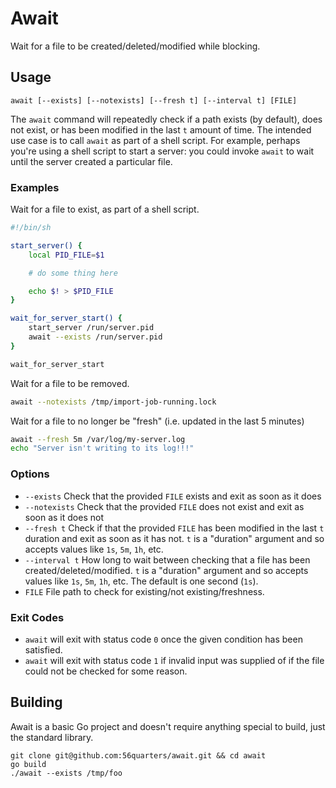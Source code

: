 # Await

Wait for a file to be created/deleted/modified while blocking.

## Usage

```
await [--exists] [--notexists] [--fresh t] [--interval t] [FILE]
```

The `await` command will repeatedly check if a path exists (by default), does not exist,
or has been modified in the last `t` amount of time. The intended use case is to call `await`
as part of a shell script. For example, perhaps you're using a shell script to start a server:
you could invoke `await` to wait until the server created a particular file.

### Examples

Wait for a file to exist, as part of a shell script.

```bash
#!/bin/sh

start_server() {
    local PID_FILE=$1

    # do some thing here

    echo $! > $PID_FILE
}

wait_for_server_start() {
    start_server /run/server.pid
    await --exists /run/server.pid
}

wait_for_server_start
```

Wait for a file to be removed.

```bash
await --notexists /tmp/import-job-running.lock
```
Wait for a file to no longer be "fresh" (i.e. updated in the last 5 minutes)

```bash
await --fresh 5m /var/log/my-server.log
echo "Server isn't writing to its log!!!"
```

### Options

* `--exists` Check that the provided `FILE` exists and exit as soon as it does
* `--notexists` Check that the provided `FILE` does not exist and exit as soon as it does not
* `--fresh t` Check if that the provided `FILE` has been modified in the last `t` duration and
  exit as soon as it has not. `t` is a "duration" argument and so accepts values like `1s`, `5m`,
  `1h`, etc.
* `--interval t` How long to wait between checking that a file has been created/deleted/modified.
  `t` is a "duration" argument and so accepts values like `1s`, `5m`, `1h`, etc. The default is
  one second (`1s`).
* `FILE` File path to check for existing/not existing/freshness.

### Exit Codes

* `await` will exit with status code `0` once the given condition has been satisfied.
* `await` will exit with status code `1` if invalid input was supplied of if the file
  could not be checked for some reason.

## Building

Await is a basic Go project and doesn't require anything special to build, just the
standard library.

```
git clone git@github.com:56quarters/await.git && cd await
go build
./await --exists /tmp/foo
```
